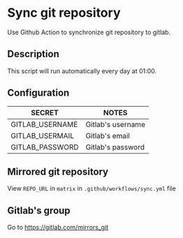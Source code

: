 # Sync git repository

Use Github Action to synchronize git repository to gitlab.

## Description

This script will run automatically every day at 01:00.

## Configuration

SECRET|NOTES
---|---
GITLAB_USERNAME| Gitlab's username
GITLAB_USERMAIL| Gitlab's email
GITLAB_PASSWORD| Gitlab's password

## Mirrored git repository

View `REPO_URL` in `matrix` in `.github/workflows/sync.yml` file

## Gitlab's group

Go to https://gitlab.com/mirrors_git
